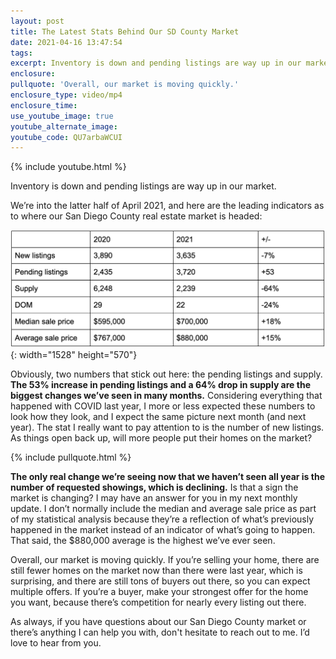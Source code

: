 ```yaml
---
layout: post
title: The Latest Stats Behind Our SD County Market
date: 2021-04-16 13:47:54
tags:
excerpt: Inventory is down and pending listings are way up in our market.
enclosure:
pullquote: 'Overall, our market is moving quickly.'
enclosure_type: video/mp4
enclosure_time:
use_youtube_image: true
youtube_alternate_image:
youtube_code: QU7arbaWCUI
---
```

{% include youtube.html %}

Inventory is down and pending listings are way up in our market.

We’re into the latter half of April 2021, and here are the leading indicators as to where our San Diego County real estate market is headed:

![](/uploads/screen-shot-2021-04-16-at-8-46-37-am.png){: width="1528" height="570"}

Obviously, two numbers that stick out here: the pending listings and supply. **The 53% increase in pending listings and a 64% drop in supply are the biggest changes we’ve seen in many months.** Considering everything that happened with COVID last year, I more or less expected these numbers to look how they look, and I expect the same picture next month (and next year). The stat I really want to pay attention to is the number of new listings. As things open back up, will more people put their homes on the market?&nbsp;

{% include pullquote.html %}

**The only real change we’re seeing now that we haven’t seen all year is the number of requested showings, which is declining.** Is that a sign the market is changing? I may have an answer for you in my next monthly update. I don’t normally include the median and average sale price as part of my statistical analysis because they’re a reflection of what’s previously happened in the market instead of an indicator of what’s going to happen. That said, the $880,000 average is the highest we’ve ever seen.&nbsp;

Overall, our market is moving quickly. If you’re selling your home, there are still fewer homes on the market now than there were last year, which is surprising, and there are still tons of buyers out there, so you can expect multiple offers. If you’re a buyer, make your strongest offer for the home you want, because there’s competition for nearly every listing out there.&nbsp;

As always, if you have questions about our San Diego County market or there’s anything I can help you with, don't hesitate to reach out to me. I’d love to hear from you.&nbsp;
